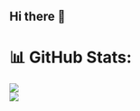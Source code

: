 ## Hi there 👋

<!--
**amit-hinge/amit-hinge** is a ✨ _special_ ✨ repository because its `README.md` (this file) appears on your GitHub profile.

Here are some ideas to get you started:

- 🔭 I’m currently working on ...
- 🌱 I’m currently learning ...
- 👯 I’m looking to collaborate on ...
- 🤔 I’m looking for help with ...
- 💬 Ask me about ...
- 📫 How to reach me: ...
- 😄 Pronouns: ...
- ⚡ Fun fact: ...
-->

# 📊 GitHub Stats:
![](https://github-readme-stats.vercel.app/api?username=amit-hinge&theme=dark&hide_border=false&include_all_commits=true&count_private=true)<br/>
![](https://github-readme-streak-stats.herokuapp.com/?user=amit-hinge&theme=dark&hide_border=false)<br/>
